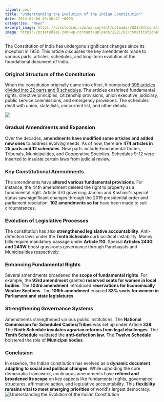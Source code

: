 ```yaml
---
layout: post
title: "Understanding the Evolution of the Indian Constitution"
date: 2024-02-04 19:46:57 +0000
categories: "News"
excerpt_image: https://pcsstudies.com/wp-content/uploads/2021/03/constitutional-development-of-India-1750-1950.jpg
image: https://pcsstudies.com/wp-content/uploads/2021/03/constitutional-development-of-India-1750-1950.jpg
---
```


The Constitution of India has undergone significant changes since its inception in 1950. This article discusses the key amendments made to various parts, articles, schedules, and long-term evolution of the foundational document of India.
### Original Structure of the Constitution
When the constitution originally came into effect, it comprised [395 articles divided into 22 parts and 8 schedules](https://yt.io.vn/collection/algarin). The articles enshrined fundamental rights, directive principles, citizenship provisions, union executive, judiciary, public service commissions, and emergency provisions. The schedules dealt with union, state lists, concurrent list, and other details. 

![](https://s3-ap-south-1.amazonaws.com/adda247jobs-wp-assets-adda247/articles/wp-content/uploads/2023/01/07151228/Constitution-of-India.jpg)
### Gradual Amendments and Expansion  
Over the decades, **amendments have modified some articles and added new ones** to address evolving needs. As of now, there are **474 articles in 25 parts and 12 schedules**. New parts include Fundamental Duties, Tribunals, Municipalities, and Cooperative Societies. Schedules 9-12 were inserted to insulate certain laws from judicial review. 
### Key Constitutional Amendments
The amendments have **altered various fundamental provisions**. For instance, the 44th amendment deleted the right to property as a fundamental right. Article 370 governing Jammu and Kashmir's special status saw significant changes through the 2019 presidential order and parliament resolution. **102 amendments so far** have been made to suit circumstances.
### Evolution of Legislative Processes
The constitution has also **strengthened legislative accountability**. Anti-defection laws under the **Tenth Schedule** curb political instability. Money bills require mandatory passage under **Article 110**. Special **Articles 243G and 243W** boost grassroots governance through Panchayats and Municipalities respectively.
### Enhancing Fundamental Rights 
Several amendments broadened the **scope of fundamental rights**. For example, the **93rd amendment** granted **reserved seats for women in local bodies**. The **103rd amendment** introduced **reservations for Economically Weaker Sections**. The **106th amendment** ensured **33% seats for women in Parliament and state legislatures**.
### Strengthening Governance Systems  
Amendments strengthened various public institutions. The **National Commission for Scheduled Castes/Tribes** was set up under Article **338**. The **Ninth Schedule insulates agrarian reforms from legal challenges**. The **Tenth Schedule** validated the **anti-defection law**. The **Twelve Schedule** bolstered the role of **Municipal bodies**.
### Conclusion
In essence, the Indian constitution has evolved as a **dynamic document adapting to social and political changes**. While upholding the core democratic framework, continuous amendments have **refined and broadened its scope** on key aspects like fundamental rights, governance structures, affirmative action, and legislative accountability. This **flexibility remains vital to meet emerging priorities** of world's largest democracy.
![Understanding the Evolution of the Indian Constitution](https://pcsstudies.com/wp-content/uploads/2021/03/constitutional-development-of-India-1750-1950.jpg)